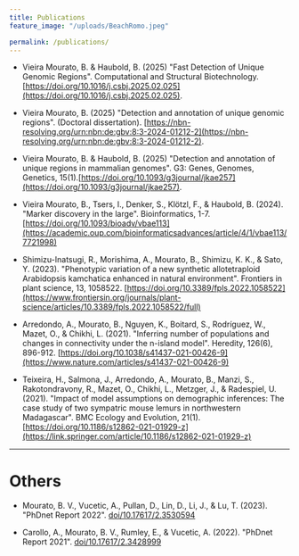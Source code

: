 ```yaml
---
title: Publications
feature_image: "/uploads/BeachRomo.jpeg"

permalink: /publications/
---
```


- Vieira Mourato, B. & Haubold, B. (2025) "Fast Detection of Unique Genomic Regions". Computational and Structural Biotechnology. [https://doi.org/10.1016/j.csbj.2025.02.025](https://doi.org/10.1016/j.csbj.2025.02.025).

- Vieira Mourato, B. (2025) "Detection and annotation of unique genomic regions". (Doctoral dissertation). [https://nbn-resolving.org/urn:nbn:de:gbv:8:3-2024-01212-2](https://nbn-resolving.org/urn:nbn:de:gbv:8:3-2024-01212-2).

- Vieira Mourato, B. & Haubold, B. (2025) "Detection and annotation of unique regions in mammalian genomes". G3: Genes, Genomes, Genetics, 15(1).[https://doi.org/10.1093/g3journal/jkae257](https://doi.org/10.1093/g3journal/jkae257).
  
- Vieira Mourato, B., Tsers, I., Denker, S., Klötzl, F., & Haubold, B. (2024). "Marker discovery in the large". Bioinformatics, 1-7. [https://doi.org/10.1093/bioadv/vbae113](https://academic.oup.com/bioinformaticsadvances/article/4/1/vbae113/7721998)

- Shimizu-Inatsugi, R., Morishima, A., Mourato, B., Shimizu, K. K., & Sato, Y. (2023). "Phenotypic variation of a new synthetic allotetraploid Arabidopsis kamchatica enhanced in natural environment". Frontiers in plant science, 13, 1058522. [https://doi.org/10.3389/fpls.2022.1058522](https://www.frontiersin.org/journals/plant-science/articles/10.3389/fpls.2022.1058522/full)

- Arredondo, A., Mourato, B., Nguyen, K., Boitard, S., Rodríguez, W., Mazet, O., & Chikhi, L. (2021). "Inferring number of populations and changes in connectivity under the n-island model". Heredity, 126(6), 896-912. [https://doi.org/10.1038/s41437-021-00426-9](https://www.nature.com/articles/s41437-021-00426-9)

- Teixeira, H., Salmona, J., Arredondo, A., Mourato, B., Manzi, S., Rakotondravony, R., Mazet, O., Chikhi, L., Metzger, J., & Radespiel, U. (2021). "Impact of model assumptions on demographic inferences: The case study of two sympatric mouse lemurs in northwestern Madagascar". BMC Ecology and Evolution, 21(1). [https://doi.org/10.1186/s12862-021-01929-z](https://link.springer.com/article/10.1186/s12862-021-01929-z)

----------

# Others

- Mourato, B. V., Vucetic, A., Pullan, D., Lin, D., Li, J., & Lu, T. (2023). "PhDnet Report 2022". [doi/10.17617/2.3530594](https://pure.mpg.de/rest/items/item_3530594/component/file_3530897/content)

- Carollo, A., Mourato, B. V., Rumley, E., & Vucetic, A. (2022). "PhDnet Report 2021". [doi/10.17617/2.3428999](https://pure.mpg.de/rest/items/item_3428999/component/file_3485006/content)
